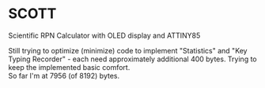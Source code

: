 # SCOTT
Scientific RPN Calculator with OLED display and ATTINY85

Still trying to optimize (minimize) code to implement "Statistics" and "Key Typing Recorder" - each need approximately additional 400 bytes. Trying to keep the implemented basic comfort.   
So far I'm at 7956 (of 8192) bytes.

